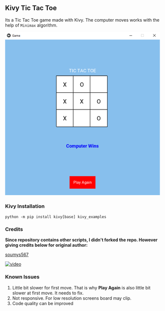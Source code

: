 ## Kivy Tic Tac Toe

Its a Tic Tac Toe game made with Kivy. The computer moves works with the help of `Minimax` algorithm.

![screen](img/Capture.PNG)

### Kivy Installation

```
python -m pip install kivy[base] kivy_examples
```

### Credits

**Since repository contains other scripts, I didn't forked the repo. However giving credits below for original author:**

[soumys567](https://github.com/soumyas567/Python_Projects/blob/main/Tic%20Tac%20Toe/tictactoeai.py)

[![video](https://img.youtube.com/vi/I6zp8B4J6iw/0.jpg)](https://www.youtube.com/watch?v=I6zp8B4J6iw)

### Known Issues

1. Little bit slower for first move. That is why **Play Again** is also little bit slower at first move. It needs to fix.
2. Not responsive. For low resolution screens board may clip.
3. Code quality can be improved
